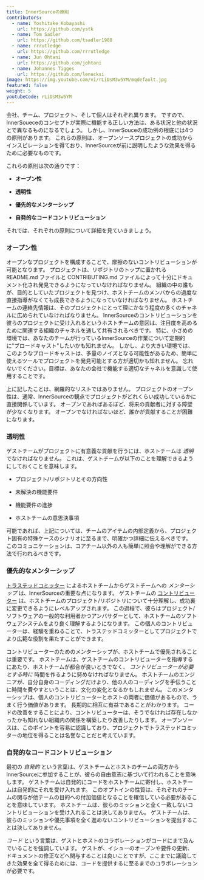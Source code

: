 ```yaml
---
title: InnerSourceの原則
contributors:
  - name: Yoshitake Kobayashi
    url: https://github.com/ystk
  - name: Tom Sadler
    url: https://github.com/tsadler1988
  - name: rrrutledge
    url: https://github.com/rrrutledge
  - name: Jun Ohtani
    url: https://github.com/johtani
  - name: Johannes Tigges
    url: https://github.com/lenucksi
image: https://img.youtube.com/vi/rLiDsM3w5YM/mqdefault.jpg
featured: false
weight: 5
youtubeCode: rLiDsM3w5YM
---
```

<div class="paragraph">
<p>会社、チーム、プロジェクト、そして個人はそれぞれ異ります。
ですので、InnerSoueceのコンセプトが実際に機能する正しい方法は、ある状況と他の状況とで異なるものになるでしょう。
しかし、InnerSouceの成功例の根底には4つの原則があります。
これらの原則は、オープンソースプロジェクトの成功からインスピレーションを得ており、InnerSourceが前に説明したような効果を得るために必要なものです。</p>
</div>
<div class="paragraph">
<p>これらの原則は次の通りです：</p>
</div>
<div class="ulist">
<ul>
<li>
<p><strong>オープン性</strong></p>
</li>
<li>
<p><strong>透明性</strong></p>
</li>
<li>
<p><strong>優先的なメンターシップ</strong></p>
</li>
<li>
<p><strong>自発的なコードコントリビューション</strong></p>
</li>
</ul>
</div>
<div class="paragraph">
<p>それでは、それぞれの原則について詳細を見ていきましょう。</p>
</div>
<div class="sect2">
<h3 id="_オープン性">オープン性</h3>
<div class="paragraph">
<p>オープンなプロジェクトを構成することで、摩擦のないコントリビューションが可能となります。
プロジェクトは、リポジトリのトップに置かれる README.md ファイルと CONTRIBUTING.md ファイルによって十分にドキュメント化され発見できるようになっていなければなりません。
組織の中の誰もが、目的としていたプロジェクトを見つけ、ホストチームのメンバからの過度な直接指導がなくても成長できるようになっていなければなりません。
ホストチームの連絡先情報は、そのプロジェクトにとって理にかなう程度の多くのチャネルに広められていなければなりません。
InnerSourceのコントリビューションを彼らのプロジェクトに受け入れるというホストチームの意図は、注目度を高めるために関連する組織のチャネルを通して共有されるべきです。
特に、小さめの環境では、あなたのチームが行っているInnerSourceの作業について定期的に"ブロードキャスト"したいかも知れません。
しかし、より大きい環境では、このようなブロードキャストは、多量のノイズとなる可能性があるため、簡単に使えるツールでプロジェクトを発見可能とする方が適切かも知れません。
忘れないでください。目標は、あなたの会社で機能する適切なチャネルを意識して使用することです。</p>
</div>
<div class="paragraph">
<p>上に記したことは、網羅的なリストではありません。
プロジェクトのオープン性は、通常、InnerSourceの観点でプロジェクトがどれくらい成功しているかに直接関係しています。
オープンであればあるぼど、将来の貢献者に対する障壁が少なくなります。
オープンでなければないほど、誰かが貢献することが困難になります。</p>
</div>
</div>
<div class="sect2">
<h3 id="_透明性">透明性</h3>
<div class="paragraph">
<p>ゲストチームがプロジェクトに有意義な貢献を行うには、ホストチームは <em>透明</em> でなければなりません。
これは、ゲストチームが以下のことを理解できるようにしておくことを意味します。</p>
</div>
<div class="ulist">
<ul>
<li>
<p>プロジェクト/リポジトリとその方向性</p>
</li>
<li>
<p>未解決の機能要件</p>
</li>
<li>
<p>機能要件の進捗</p>
</li>
<li>
<p>ホストチームの意思決事項</p>
</li>
</ul>
</div>
<div class="paragraph">
<p>可能であれば、上記については、チームのアイテムの内部定義から、プロジェクト固有の特殊ケースのシナリオに至るまで、明確かつ詳細に伝えるべきです。
このコミュニケーションは、コアチーム以外の人も簡単に照会や理解ができる方法で行われるべきです。</p>
</div>
</div>
<div class="sect2">
<h3 id="_優先的なメンターシップ">優先的なメンターシップ</h3>
<div class="paragraph">
<p><a href="https://innersourcecommons.org/ja/learn/learning-path/trusted-committer">トラステッドコミッター</a> によるホストチームからゲストチームへの <em>メンターシップ</em> は、InnerSourceの重要な点になります。
ゲストチームの <a href="https://innersourcecommons.org/ja/learn/learning-path/contributor">コントリビューター</a> は、ホストチームのプロジェクト/リポジトリについて十分理解し、成功裏に変更できるようにレベルアップされます。
この過程で、彼らはプロジェクト/ソフトウェアの一般的な利用者かつアンバサダーとして、ホストチームのソフトウェアシステムをより良く理解するようになります。
この個人のコントリビューターは、経験を重ねることで、トラステッドコミッターとしてプロジェクトでより広範な役割を果たすことができます。</p>
</div>
<div class="paragraph">
<p>コントリビューターのためのメンターシップが、ホストチームで優先されることは重要です。
ホストチームは、ゲストチームのコントリビューターを指導するにあたり、ホストチームが都合が良いときでなく、 <em>コントリビューターが必要とする時に</em> 時間を作るように努めなければなりません。
ホストチームのエンジニアが、自分自身のコーディングだけより、他の人のコーディングを手伝うことに時間を費やすということは、文化の変化となるかもしれません。
このメンターシップは、個人のコントリビューターとホストの両者に価値があるもので、うまく行う価値があります。
長期的に相互に有益であることがわかります。
コードの改善をすることにより、コントリビューターは、そうでなければ存在しなかったかも知れない組織内の関係を構築したり改善したりします。
オープンソースは、このポイントを容易に認識しており、プロジェクトでトラステッドコミッターの地位を得ることは名誉なことだと考えています。</p>
</div>
</div>
<div class="sect2">
<h3 id="_自発的なコードコントリビューション">自発的なコードコントリビューション</h3>
<div class="paragraph">
<p>最初の <em>自発的</em> という言葉は、ゲストチームとホストのチームの両方からInnerSourceに参加することが、彼らの自由意志に基づいて行われることを意味します。
ゲストチームは自発的にコードをホストチームに寄付し、ホストチームは自発的にそれを受け入れます。
このオプトインの性質は、それぞれのチームの関与が他チームの目的への付加価値となることを確信している必要があることを意味しています。
ホストチームは、彼らのミッションと全く一致しないコントリビューションを受け入れることは決してありません。
ゲストチームは、彼らのミッションや優先事項を全く進めないコントリビューションを提出することは決してありません。</p>
</div>
<div class="paragraph">
<p><em>コード</em> という言葉は、ゲストとホストのコラボレーションがコードにまで及んでいることを強調しています。
ゲストが、イシューのオープンや要件の更新、ドキュメントの修正などへ関与することは良いことですが、ここまでに議論してきた効果を全て得るためには、コードを提供するに至るまでのコラボレーションが必要です。</p>
</div>
</div>
<!--- This file autogenerated from https://github.com/InnerSourceCommons/InnerSourceLearningPath/blob/master/scripts -->